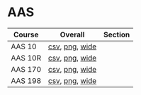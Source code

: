 # AAS

| Course | Overall | Section |
| ------ | ------- | ------- |
| AAS 10 | [csv](https://github.com/UCSD-Historical-Enrollment-Data/2024Fall/blob/main/overall/AAS%2010.csv), [png](https://raw.githubusercontent.com/UCSD-Historical-Enrollment-Data/2024Fall/main/plot_overall/AAS%2010.png), [wide](https://raw.githubusercontent.com/UCSD-Historical-Enrollment-Data/2024Fall/main/plot_overall_wide/AAS%2010.png) |  |
| AAS 10R | [csv](https://github.com/UCSD-Historical-Enrollment-Data/2024Fall/blob/main/overall/AAS%2010R.csv), [png](https://raw.githubusercontent.com/UCSD-Historical-Enrollment-Data/2024Fall/main/plot_overall/AAS%2010R.png), [wide](https://raw.githubusercontent.com/UCSD-Historical-Enrollment-Data/2024Fall/main/plot_overall_wide/AAS%2010R.png) |  |
| AAS 170 | [csv](https://github.com/UCSD-Historical-Enrollment-Data/2024Fall/blob/main/overall/AAS%20170.csv), [png](https://raw.githubusercontent.com/UCSD-Historical-Enrollment-Data/2024Fall/main/plot_overall/AAS%20170.png), [wide](https://raw.githubusercontent.com/UCSD-Historical-Enrollment-Data/2024Fall/main/plot_overall_wide/AAS%20170.png) |  |
| AAS 198 | [csv](https://github.com/UCSD-Historical-Enrollment-Data/2024Fall/blob/main/overall/AAS%20198.csv), [png](https://raw.githubusercontent.com/UCSD-Historical-Enrollment-Data/2024Fall/main/plot_overall/AAS%20198.png), [wide](https://raw.githubusercontent.com/UCSD-Historical-Enrollment-Data/2024Fall/main/plot_overall_wide/AAS%20198.png) |  |
